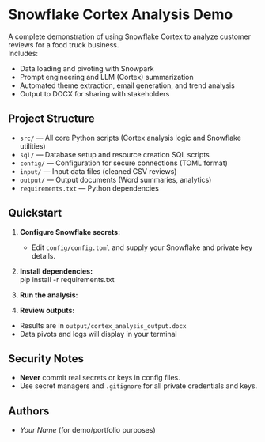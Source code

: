 # Snowflake Cortex Analysis Demo

A complete demonstration of using Snowflake Cortex to analyze customer reviews for a food truck business.  
Includes:  
- Data loading and pivoting with Snowpark
- Prompt engineering and LLM (Cortex) summarization
- Automated theme extraction, email generation, and trend analysis
- Output to DOCX for sharing with stakeholders

## Project Structure

- `src/` — All core Python scripts (Cortex analysis logic and Snowflake utilities)
- `sql/` — Database setup and resource creation SQL scripts
- `config/` — Configuration for secure connections (TOML format)
- `input/` — Input data files (cleaned CSV reviews)
- `output/` — Output documents (Word summaries, analytics)
- `requirements.txt` — Python dependencies

## Quickstart

1. **Configure Snowflake secrets:**  
   - Edit `config/config.toml` and supply your Snowflake and private key details.

2. **Install dependencies:**  
pip install -r requirements.txt

3. **Run the analysis:**  

4. **Review outputs:**  
- Results are in `output/cortex_analysis_output.docx`
- Data pivots and logs will display in your terminal

## Security Notes

- **Never** commit real secrets or keys in config files.
- Use secret managers and `.gitignore` for all private credentials and keys.

## Authors

- *Your Name* (for demo/portfolio purposes)
